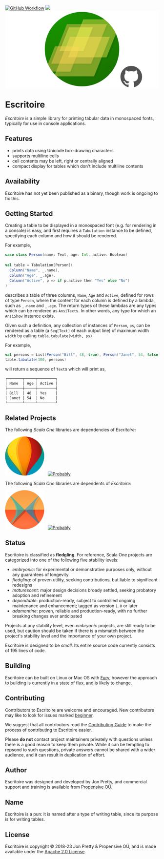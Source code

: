[<img alt="GitHub Workflow" src="https://img.shields.io/github/actions/workflow/status/propensive/escritoire/main.yml?style=for-the-badge" height="24">](https://github.com/propensive/escritoire/actions)
[<img src="https://img.shields.io/discord/633198088311537684?color=8899f7&label=DISCORD&style=for-the-badge" height="24">](https://discord.gg/7b6mpF6Qcf)
<img src="/doc/images/github.png" valign="middle">

# Escritoire

_Escritoire_ is a simple library for printing tabular data in monospaced fonts,
typically for use in console applications.

## Features

- prints data using Unicode box-drawing characters
- supports multiline cells
- cell contents may be left, right or centrally aligned
- compact display for tables which don't include multiline contents


## Availability

Escritoire has not yet been published as a binary, though work is ongoing to fix this.

## Getting Started

Creating a table to be displayed in a monospaced font (e.g. for rendering in a console) is easy,
and first requires a `Tabulation` instance to be defined, specifying each column and how it should
be rendered.

For example,
```scala
case class Person(name: Text, age: Int, active: Boolean)

val table = Tabulation[Person](
  Column("Name", _.name),
  Column("Age", _.age),
  Column("Active", p => if p.active then "Yes" else "No")
)
```
describes a table of three columns, `Name`, `Age` and `Active`, defined for rows of type `Person`,
where the content for each column is defined by a lambda, such as `_.name` and `_.age`. The return
types of these lambdas are any types which can be rendered as `AnsiText`s. In other words, any
type for which an `AnsiShow` instance exists.

Given such a definition, any collection of instances of `Person`, `ps`, can be rendered as a table
(a `Seq[Text]` of each output line) of maximum width `width` by calling
`table.tabulate(width, ps)`.

For example,
```scala
val persons = List(Person("Bill", 48, true), Person("Janet", 54, false))
table.tabulate(100, persons)
```
will return a sequence of `Text`s which will print as,
```
┌───────┬─────┬────────┐
│ Name  │ Age │ Active │
├───────┼─────┼────────┤
│ Bill  │ 48  │ Yes    │
│ Janet │ 54  │ No     │
└───────┴─────┴────────┘
```


## Related Projects

The following _Scala One_ libraries are dependencies of _Escritoire_:

[![Escapade](https://github.com/propensive/escapade/raw/main/doc/images/128x128.png)](https://github.com/propensive/escapade/) &nbsp; [![Probably](https://github.com/propensive/probably/raw/main/doc/images/128x128.png)](https://github.com/propensive/probably/) &nbsp;

The following _Scala One_ libraries are dependents of _Escritoire_:

[![Hyperbole](https://github.com/propensive/hyperbole/raw/main/doc/images/128x128.png)](https://github.com/propensive/hyperbole/) &nbsp; [![Probably](https://github.com/propensive/probably/raw/main/doc/images/128x128.png)](https://github.com/propensive/probably/) &nbsp;

## Status

Escritoire is classified as __fledgling__. For reference, Scala One projects are
categorized into one of the following five stability levels:

- _embryonic_: for experimental or demonstrative purposes only, without any guarantees of longevity
- _fledgling_: of proven utility, seeking contributions, but liable to significant redesigns
- _maturescent_: major design decisions broady settled, seeking probatory adoption and refinement
- _dependable_: production-ready, subject to controlled ongoing maintenance and enhancement; tagged as version `1.0` or later
- _adamantine_: proven, reliable and production-ready, with no further breaking changes ever anticipated

Projects at any stability level, even _embryonic_ projects, are still ready to
be used, but caution should be taken if there is a mismatch between the
project's stability level and the importance of your own project.

Escritoire is designed to be _small_. Its entire source code currently consists
of 195 lines of code.

## Building

Escritoire can be built on Linux or Mac OS with [Fury](/propensive/fury), however
the approach to building is currently in a state of flux, and is likely to
change.

## Contributing

Contributors to Escritoire are welcome and encouraged. New contributors may like to look for issues marked
<a href="https://github.com/propensive/escritoire/labels/beginner">beginner</a>.

We suggest that all contributors read the [Contributing Guide](/contributing.md) to make the process of
contributing to Escritoire easier.

Please __do not__ contact project maintainers privately with questions unless
there is a good reason to keep them private. While it can be tempting to
repsond to such questions, private answers cannot be shared with a wider
audience, and it can result in duplication of effort.

## Author

Escritoire was designed and developed by Jon Pretty, and commercial support and training is available from
[Propensive O&Uuml;](https://propensive.com/).



## Name

Escritoire is a pun: it is named after a type of writing table, since its purpose is for writing tables.

## License

Escritoire is copyright &copy; 2018-23 Jon Pretty & Propensive O&Uuml;, and is made available under the
[Apache 2.0 License](/license.md).
